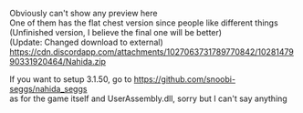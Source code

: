 Obviously can't show any preview here  
One of them has the flat chest version since people like different things  
(Unfinished version, I believe the final one will be better)  
(Update: Changed download to external)  
https://cdn.discordapp.com/attachments/1027063731789770842/1028147990331920464/Nahida.zip  

If you want to setup 3.1.50, go to https://github.com/snoobi-seggs/nahida_seggs  
as for the game itself and UserAssembly.dll, sorry but I can't say anything
